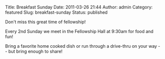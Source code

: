 Title: Breakfast Sunday
Date: 2011-03-26 21:44
Author: admin
Category: featured
Slug: breakfast-sunday
Status: published

Don't miss this great time of fellowship!

Every 2nd Sunday we meet in the Fellowship Hall at 9:30am for food and
fun!

Bring a favorite home cooked dish or run through a drive-thru on your
way -- but bring enough to share!
